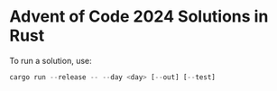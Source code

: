 # Advent of Code 2024 Solutions in Rust

To run a solution, use:

```rs
cargo run --release -- --day <day> [--out] [--test]
```
